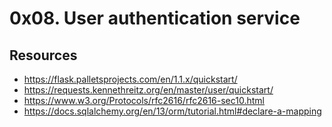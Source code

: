 ﻿# 0x08. User authentication service

## Resources

* https://flask.palletsprojects.com/en/1.1.x/quickstart/
* https://requests.kennethreitz.org/en/master/user/quickstart/
* https://www.w3.org/Protocols/rfc2616/rfc2616-sec10.html
* https://docs.sqlalchemy.org/en/13/orm/tutorial.html#declare-a-mapping